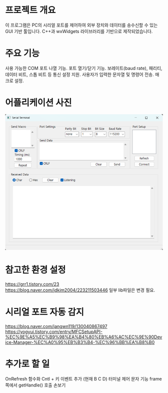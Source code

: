 # 프로젝트 개요
이 프로그램은 PC의 시리얼 포트를 제어하여 외부 장치와 데이터를 송수신할 수 있는 GUI 기반 툴입니다.
C++과 wxWidgets 라이브러리를 기반으로 제작되었습니다.

# 주요 기능
사용 가능한 COM 포트 나열 기능. 포트 열기/닫기 기능.
보레이트(baud rate), 패리티, 데이터 비트, 스톱 비트 등 통신 설정 지원.
사용자가 입력한 문자열 및 명령어 전송.
매크로 설정.

# 어플리케이션 사진
![alt text](image.png)

# 참고한 환경 설정
https://grr1.tistory.com/23
https://blog.naver.com/jdkim2004/223211503446
일부 lib파일은 변경 필요.

# 시리얼 포트 자동 감지
https://blog.naver.com/jangwn119/130040867497
https://yogyui.tistory.com/entry/MFCSetupAPI-%EC%9E%A5%EC%B9%98%EA%B4%80%EB%A6%AC%EC%9E%90Device-Manager-%EC%A0%95%EB%B3%B4-%EC%96%BB%EA%B8%B0

# 추가로 할 일
OnRefresh 함수화
Cntl + 키 이벤트 추가 (현재 B C D)
터미널 제어 문자 기능
frame 쪽에서 getHandle() 호출 손보기

